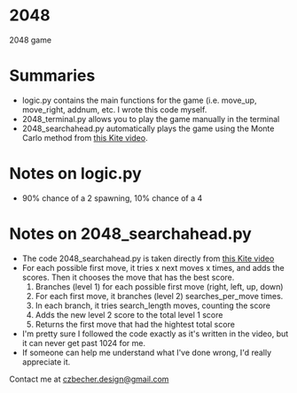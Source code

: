 # 2048
2048 game

# Summaries
- logic.py contains the main functions for the game (i.e. move_up, move_right, addnum, etc.  I wrote this code myself.
- 2048_terminal.py allows you to play the game manually in the terminal
- 2048_searchahead.py automatically plays the game using the Monte Carlo method from [this Kite video](https://www.youtube.com/watch?v=FE_oAQ5FzMk).  

# Notes on logic.py
- 90% chance of a 2 spawning, 10% chance of a 4

# Notes on 2048_searchahead.py
- The code 2048_searchahead.py is taken directly from [this Kite video](https://www.youtube.com/watch?v=FE_oAQ5FzMk)
- For each possible first move, it tries x next moves x times, and adds the scores.  Then it chooses the move that has the best score.
    1. Branches (level 1) for each possible first move (right, left, up, down)
    2. For each first move, it branches (level 2) searches_per_move times.
    3. In each branch, it tries search_length moves, counting the score
    4. Adds the new level 2 score to the total level 1 score
    5. Returns the first move that had the hightest total score
- I'm pretty sure I followed the code exactly as it's written in the video, but it can never get past 1024 for me.
- If someone can help me understand what I've done wrong, I'd really appreciate it.

Contact me at czbecher.design@gmail.com
